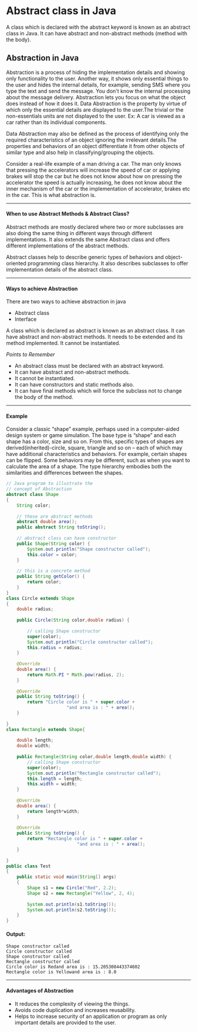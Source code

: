 # Abstract class in Java

A class which is declared with the abstract keyword is known as an abstract class in Java. It can have abstract and 
non-abstract methods (method with the body).

## Abstraction in Java
Abstraction is a process of hiding the implementation details and showing only functionality to the user.
Another way, it shows only essential things to the user and hides the internal details, for example, sending SMS where you type the text and send the message. You don't know the internal processing about the message delivery.
Abstraction lets you focus on what the object does instead of how it does it.
Data Abstraction is the property by virtue of which only the essential details are displayed to the user.The trivial or the non-essentials units are not displayed to the user. Ex: A car is viewed as a car rather than its individual components.

Data Abstraction may also be defined as the process of identifying only the required characteristics of an object ignoring the irrelevant details.The properties and behaviors of an object differentiate it from other objects of similar type and also help in classifying/grouping the objects.

Consider a real-life example of a man driving a car. The man only knows that pressing the accelerators will increase the speed of car or applying brakes will stop the car but he does not know about how on pressing the accelerator the speed is actually increasing, he does not know about the inner mechanism of the car or the implementation of accelerator, brakes etc in the car. This is what abstraction is.

---
#### When to use Abstract Methods & Abstract Class?
Abstract methods are mostly declared where two or more subclasses are also doing the same thing in different ways through different implementations. It also extends the same Abstract class and offers different implementations of the abstract methods.

Abstract classes help to describe generic types of behaviors and object-oriented programming class hierarchy. It also describes subclasses to offer implementation details of the abstract class.

---
#### Ways to achieve Abstraction
There are two ways to achieve abstraction in java
* Abstract class 
* Interface

A class which is declared as abstract is known as an abstract class. It can have abstract and non-abstract methods. It needs to be extended and its method implemented. It cannot be instantiated.

*Points to Remember*
* An abstract class must be declared with an abstract keyword.
* It can have abstract and non-abstract methods.
* It cannot be instantiated.
* It can have constructors and static methods also.
* It can have final methods which will force the subclass not to change the body of the method.

---
#### Example

Consider a classic “shape” example, perhaps used in a computer-aided design system or game simulation. The base type is “shape” and each shape has a color, size and so on. From this, specific types of shapes are derived(inherited)-circle, square, triangle and so on – each of which may have additional characteristics and behaviors. For example, certain shapes can be flipped. Some behaviors may be different, such as when you want to calculate the area of a shape. The type hierarchy embodies both the similarities and differences between the shapes.

```java
// Java program to illustrate the 
// concept of Abstraction 
abstract class Shape  
{ 
    String color; 
      
    // these are abstract methods 
    abstract double area(); 
    public abstract String toString(); 
      
    // abstract class can have constructor 
    public Shape(String color) { 
        System.out.println("Shape constructor called"); 
        this.color = color; 
    } 
      
    // this is a concrete method 
    public String getColor() { 
        return color; 
    } 
} 
class Circle extends Shape 
{ 
    double radius; 
      
    public Circle(String color,double radius) { 
  
        // calling Shape constructor 
        super(color); 
        System.out.println("Circle constructor called"); 
        this.radius = radius; 
    } 
  
    @Override
    double area() { 
        return Math.PI * Math.pow(radius, 2); 
    } 
  
    @Override
    public String toString() { 
        return "Circle color is " + super.color +  
                       "and area is : " + area(); 
    } 
      
} 
class Rectangle extends Shape{ 
  
    double length; 
    double width; 
      
    public Rectangle(String color,double length,double width) { 
        // calling Shape constructor 
        super(color); 
        System.out.println("Rectangle constructor called"); 
        this.length = length; 
        this.width = width; 
    } 
      
    @Override
    double area() { 
        return length*width; 
    } 
  
    @Override
    public String toString() { 
        return "Rectangle color is " + super.color +  
                           "and area is : " + area(); 
    } 
  
} 
public class Test  
{ 
    public static void main(String[] args) 
    { 
        Shape s1 = new Circle("Red", 2.2); 
        Shape s2 = new Rectangle("Yellow", 2, 4); 
          
        System.out.println(s1.toString()); 
        System.out.println(s2.toString()); 
    } 
} 
```
#### Output:
```
Shape constructor called
Circle constructor called
Shape constructor called
Rectangle constructor called
Circle color is Redand area is : 15.205308443374602
Rectangle color is Yellowand area is : 8.0
```

---
#### Advantages of Abstraction

* It reduces the complexity of viewing the things.
* Avoids code duplication and increases reusability.
* Helps to increase security of an application or program as only important details are provided to the user.

